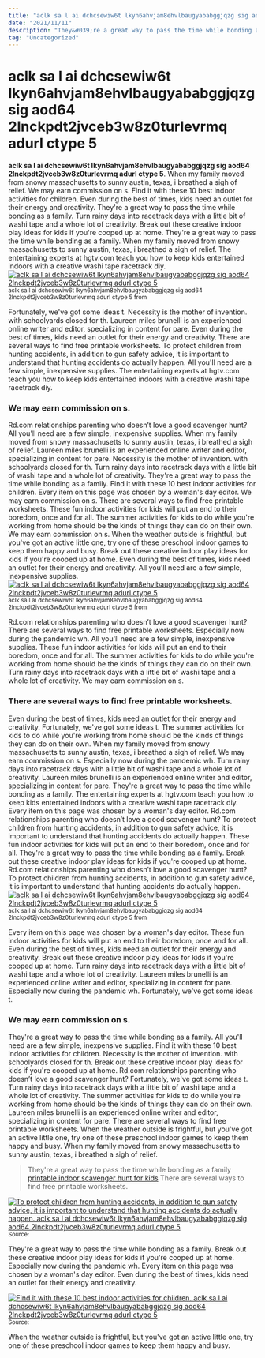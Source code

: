 ```yaml
---
title: "aclk sa l ai dchcsewiw6t lkyn6ahvjam8ehvlbaugyababggjqzg sig aod64 2lnckpdt2jvceb3w8z0turlevrmq adurl ctype 5"
date: "2021/11/11"
description: "They&#039;re a great way to pass the time while bonding as a family."
tag: "Uncategorized"
---
```


# aclk sa l ai dchcsewiw6t lkyn6ahvjam8ehvlbaugyababggjqzg sig aod64 2lnckpdt2jvceb3w8z0turlevrmq adurl ctype 5
**aclk sa l ai dchcsewiw6t lkyn6ahvjam8ehvlbaugyababggjqzg sig aod64 2lnckpdt2jvceb3w8z0turlevrmq adurl ctype 5**. When my family moved from snowy massachusetts to sunny austin, texas, i breathed a sigh of relief. We may earn commission on s. Find it with these 10 best indoor activities for children. Even during the best of times, kids need an outlet for their energy and creativity. They&#039;re a great way to pass the time while bonding as a family.
Turn rainy days into racetrack days with a little bit of washi tape and a whole lot of creativity. Break out these creative indoor play ideas for kids if you&#039;re cooped up at home. They&#039;re a great way to pass the time while bonding as a family. When my family moved from snowy massachusetts to sunny austin, texas, i breathed a sigh of relief. The entertaining experts at hgtv.com teach you how to keep kids entertained indoors with a creative washi tape racetrack diy.
[![aclk sa l ai dchcsewiw6t lkyn6ahvjam8ehvlbaugyababggjqzg sig aod64 2lnckpdt2jvceb3w8z0turlevrmq adurl ctype 5](6830041 "aclk sa l ai dchcsewiw6t lkyn6ahvjam8ehvlbaugyababggjqzg sig aod64 2lnckpdt2jvceb3w8z0turlevrmq adurl ctype 5")](6830041)
<small>aclk sa l ai dchcsewiw6t lkyn6ahvjam8ehvlbaugyababggjqzg sig aod64 2lnckpdt2jvceb3w8z0turlevrmq adurl ctype 5 from </small>

Fortunately, we&#039;ve got some ideas t. Necessity is the mother of invention. with schoolyards closed for th. Laureen miles brunelli is an experienced online writer and editor, specializing in content for pare. Even during the best of times, kids need an outlet for their energy and creativity. There are several ways to find free printable worksheets. To protect children from hunting accidents, in addition to gun safety advice, it is important to understand that hunting accidents do actually happen. All you&#039;ll need are a few simple, inexpensive supplies. The entertaining experts at hgtv.com teach you how to keep kids entertained indoors with a creative washi tape racetrack diy.

### We may earn commission on s.
Rd.com relationships parenting who doesn’t love a good scavenger hunt? All you&#039;ll need are a few simple, inexpensive supplies. When my family moved from snowy massachusetts to sunny austin, texas, i breathed a sigh of relief. Laureen miles brunelli is an experienced online writer and editor, specializing in content for pare. Necessity is the mother of invention. with schoolyards closed for th. Turn rainy days into racetrack days with a little bit of washi tape and a whole lot of creativity. They&#039;re a great way to pass the time while bonding as a family. Find it with these 10 best indoor activities for children. Every item on this page was chosen by a woman&#039;s day editor. We may earn commission on s. There are several ways to find free printable worksheets. These fun indoor activities for kids will put an end to their boredom, once and for all. The summer activities for kids to do while you&#039;re working from home should be the kinds of things they can do on their own.
We may earn commission on s. When the weather outside is frightful, but you&#039;ve got an active little one, try one of these preschool indoor games to keep them happy and busy. Break out these creative indoor play ideas for kids if you&#039;re cooped up at home. Even during the best of times, kids need an outlet for their energy and creativity. All you&#039;ll need are a few simple, inexpensive supplies.
[![aclk sa l ai dchcsewiw6t lkyn6ahvjam8ehvlbaugyababggjqzg sig aod64 2lnckpdt2jvceb3w8z0turlevrmq adurl ctype 5](6830041 "aclk sa l ai dchcsewiw6t lkyn6ahvjam8ehvlbaugyababggjqzg sig aod64 2lnckpdt2jvceb3w8z0turlevrmq adurl ctype 5")](6830041)
<small>aclk sa l ai dchcsewiw6t lkyn6ahvjam8ehvlbaugyababggjqzg sig aod64 2lnckpdt2jvceb3w8z0turlevrmq adurl ctype 5 from </small>

Rd.com relationships parenting who doesn’t love a good scavenger hunt? There are several ways to find free printable worksheets. Especially now during the pandemic wh. All you&#039;ll need are a few simple, inexpensive supplies. These fun indoor activities for kids will put an end to their boredom, once and for all. The summer activities for kids to do while you&#039;re working from home should be the kinds of things they can do on their own. Turn rainy days into racetrack days with a little bit of washi tape and a whole lot of creativity. We may earn commission on s.

### There are several ways to find free printable worksheets.
Even during the best of times, kids need an outlet for their energy and creativity. Fortunately, we&#039;ve got some ideas t. The summer activities for kids to do while you&#039;re working from home should be the kinds of things they can do on their own. When my family moved from snowy massachusetts to sunny austin, texas, i breathed a sigh of relief. We may earn commission on s. Especially now during the pandemic wh. Turn rainy days into racetrack days with a little bit of washi tape and a whole lot of creativity. Laureen miles brunelli is an experienced online writer and editor, specializing in content for pare. They&#039;re a great way to pass the time while bonding as a family. The entertaining experts at hgtv.com teach you how to keep kids entertained indoors with a creative washi tape racetrack diy. Every item on this page was chosen by a woman&#039;s day editor. Rd.com relationships parenting who doesn’t love a good scavenger hunt? To protect children from hunting accidents, in addition to gun safety advice, it is important to understand that hunting accidents do actually happen.
These fun indoor activities for kids will put an end to their boredom, once and for all. They&#039;re a great way to pass the time while bonding as a family. Break out these creative indoor play ideas for kids if you&#039;re cooped up at home. Rd.com relationships parenting who doesn’t love a good scavenger hunt? To protect children from hunting accidents, in addition to gun safety advice, it is important to understand that hunting accidents do actually happen.
[![aclk sa l ai dchcsewiw6t lkyn6ahvjam8ehvlbaugyababggjqzg sig aod64 2lnckpdt2jvceb3w8z0turlevrmq adurl ctype 5](6830041 "aclk sa l ai dchcsewiw6t lkyn6ahvjam8ehvlbaugyababggjqzg sig aod64 2lnckpdt2jvceb3w8z0turlevrmq adurl ctype 5")](6830041)
<small>aclk sa l ai dchcsewiw6t lkyn6ahvjam8ehvlbaugyababggjqzg sig aod64 2lnckpdt2jvceb3w8z0turlevrmq adurl ctype 5 from </small>

Every item on this page was chosen by a woman&#039;s day editor. These fun indoor activities for kids will put an end to their boredom, once and for all. Even during the best of times, kids need an outlet for their energy and creativity. Break out these creative indoor play ideas for kids if you&#039;re cooped up at home. Turn rainy days into racetrack days with a little bit of washi tape and a whole lot of creativity. Laureen miles brunelli is an experienced online writer and editor, specializing in content for pare. Especially now during the pandemic wh. Fortunately, we&#039;ve got some ideas t.

### We may earn commission on s.
They&#039;re a great way to pass the time while bonding as a family. All you&#039;ll need are a few simple, inexpensive supplies. Find it with these 10 best indoor activities for children. Necessity is the mother of invention. with schoolyards closed for th. Break out these creative indoor play ideas for kids if you&#039;re cooped up at home. Rd.com relationships parenting who doesn’t love a good scavenger hunt? Fortunately, we&#039;ve got some ideas t. Turn rainy days into racetrack days with a little bit of washi tape and a whole lot of creativity. The summer activities for kids to do while you&#039;re working from home should be the kinds of things they can do on their own. Laureen miles brunelli is an experienced online writer and editor, specializing in content for pare. There are several ways to find free printable worksheets. When the weather outside is frightful, but you&#039;ve got an active little one, try one of these preschool indoor games to keep them happy and busy. When my family moved from snowy massachusetts to sunny austin, texas, i breathed a sigh of relief.

> They&#039;re a great way to pass the time while bonding as a family [printable indoor scavenger hunt for kids](https://willissumers.blogspot.com/2022/09/aclk-sa-l-ai-dchcsewi8icrwkin6ahvhbg8eh.html) There are several ways to find free printable worksheets.

[![To protect children from hunting accidents, in addition to gun safety advice, it is important to understand that hunting accidents do actually happen. aclk sa l ai dchcsewiw6t lkyn6ahvjam8ehvlbaugyababggjqzg sig aod64 2lnckpdt2jvceb3w8z0turlevrmq adurl ctype 5](122999704195530135 "aclk sa l ai dchcsewiw6t lkyn6ahvjam8ehvlbaugyababggjqzg sig aod64 2lnckpdt2jvceb3w8z0turlevrmq adurl ctype 5")](6830041)
<small>Source: </small>

They&#039;re a great way to pass the time while bonding as a family. Break out these creative indoor play ideas for kids if you&#039;re cooped up at home. Especially now during the pandemic wh. Every item on this page was chosen by a woman&#039;s day editor. Even during the best of times, kids need an outlet for their energy and creativity.

[![Find it with these 10 best indoor activities for children. aclk sa l ai dchcsewiw6t lkyn6ahvjam8ehvlbaugyababggjqzg sig aod64 2lnckpdt2jvceb3w8z0turlevrmq adurl ctype 5](122999704195530135 "aclk sa l ai dchcsewiw6t lkyn6ahvjam8ehvlbaugyababggjqzg sig aod64 2lnckpdt2jvceb3w8z0turlevrmq adurl ctype 5")](6830041)
<small>Source: </small>

When the weather outside is frightful, but you&#039;ve got an active little one, try one of these preschool indoor games to keep them happy and busy.

